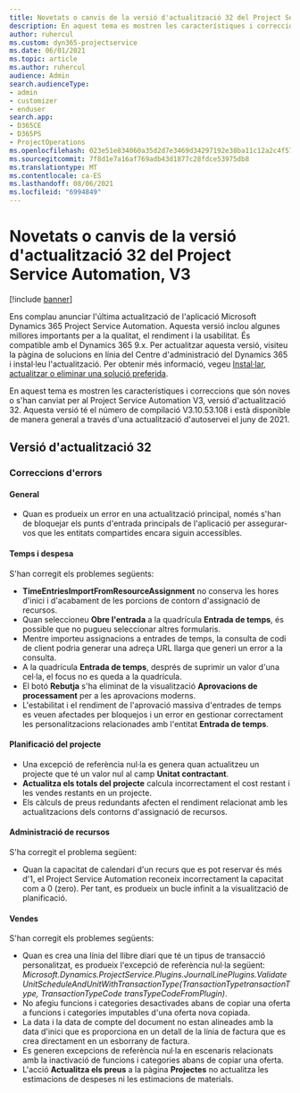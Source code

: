 ```yaml
---
title: Novetats o canvis de la versió d'actualització 32 del Project Service Automation, V3
description: En aquest tema es mostren les característiques i correccions disponibles al Project Service Automation V3, versió d'actualització 32.
author: ruhercul
ms.custom: dyn365-projectservice
ms.date: 06/01/2021
ms.topic: article
ms.author: ruhercul
audience: Admin
search.audienceType:
- admin
- customizer
- enduser
search.app:
- D365CE
- D365PS
- ProjectOperations
ms.openlocfilehash: 023e51e834060a35d2d7e3469d34297192e38ba11c12a2c4f57424213aba44ba
ms.sourcegitcommit: 7f8d1e7a16af769adb43d1877c28fdce53975db8
ms.translationtype: MT
ms.contentlocale: ca-ES
ms.lasthandoff: 08/06/2021
ms.locfileid: "6994849"
---
```

# <a name="whats-new-or-changed-in-project-service-automation-update-release-32-v3"></a>Novetats o canvis de la versió d'actualització 32 del Project Service Automation, V3

[!include [banner](../includes/psa-now-project-operations.md)]

Ens complau anunciar l'última actualització de l'aplicació Microsoft Dynamics 365 Project Service Automation. Aquesta versió inclou algunes millores importants per a la qualitat, el rendiment i la usabilitat. És compatible amb el Dynamics 365 9.x. Per actualitzar aquesta versió, visiteu la pàgina de solucions en línia del Centre d'administració del Dynamics 365 i instal·leu l'actualització. Per obtenir més informació, vegeu [Instal·lar, actualitzar o eliminar una solució preferida](/power-platform/admin/install-remove-preferred-solution).

En aquest tema es mostren les característiques i correccions que són noves o s'han canviat per al Project Service Automation V3, versió d'actualització 32. Aquesta versió té el número de compilació V3.10.53.108 i està disponible de manera general a través d'una actualització d'autoservei el juny de 2021.

## <a name="update-release-32"></a>Versió d'actualització 32

### <a name="bug-fixes"></a>Correccions d'errors

#### <a name="general"></a>General

- Quan es produeix un error en una actualització principal, només s'han de bloquejar els punts d'entrada principals de l'aplicació per assegurar-vos que les entitats compartides encara siguin accessibles.

#### <a name="time-and-expense"></a>Temps i despesa

S'han corregit els problemes següents:

- **TimeEntriesImportFromResourceAssignment** no conserva les hores d'inici i d'acabament de les porcions de contorn d'assignació de recursos.
- Quan seleccioneu **Obre l'entrada** a la quadrícula **Entrada de temps**, és possible que no pugueu seleccionar altres formularis.
- Mentre importeu assignacions a entrades de temps, la consulta de codi de client podria generar una adreça URL llarga que generi un error a la consulta.
- A la quadrícula **Entrada de temps**, després de suprimir un valor d'una cel·la, el focus no es queda a la quadrícula.
- El botó **Rebutja** s'ha eliminat de la visualització **Aprovacions de processament** per a les aprovacions moderns.
- L'estabilitat i el rendiment de l'aprovació massiva d'entrades de temps es veuen afectades per bloquejos i un error en gestionar correctament les personalitzacions relacionades amb l'entitat **Entrada de temps**.

#### <a name="project-planning"></a>Planificació del projecte

- Una excepció de referència nul·la es genera quan actualitzeu un projecte que té un valor nul al camp **Unitat contractant**.
- **Actualitza els totals del projecte** calcula incorrectament el cost restant i les vendes restants en un projecte.
- Els càlculs de preus redundants afecten el rendiment relacionat amb les actualitzacions dels contorns d'assignació de recursos.

#### <a name="resource-management"></a>Administració de recursos

S'ha corregit el problema següent:

- Quan la capacitat de calendari d'un recurs que es pot reservar és més d'1, el Project Service Automation reconeix incorrectament la capacitat com a 0 (zero). Per tant, es produeix un bucle infinit a la visualització de planificació.

#### <a name="sales"></a>Vendes

S'han corregit els problemes següents:

- Quan es crea una línia del llibre diari que té un tipus de transacció personalitzat, es produeix l'excepció de referència nul·la següent: *Microsoft.Dynamics.ProjectService.Plugins.JournalLinePlugins.ValidateUnitScheduleAndUnitWithTransactionType(TransactionTypetransactionType, TransactionTypeCode transTypeCodeFromPlugin)*.
- No afegiu funcions i categories desactivades abans de copiar una oferta a funcions i categories imputables d'una oferta nova copiada.
- La data i la data de compte del document no estan alineades amb la data d'inici que es proporciona en un detall de la línia de factura que es crea directament en un esborrany de factura.
- Es generen excepcions de referència nul·la en escenaris relacionats amb la inactivació de funcions i categories abans de copiar una oferta.
- L'acció **Actualitza els preus** a la pàgina **Projectes** no actualitza les estimacions de despeses ni les estimacions de materials.
